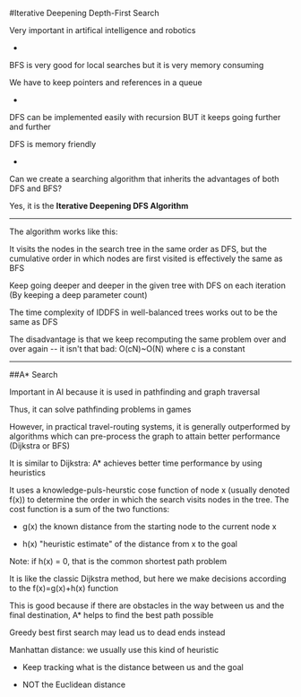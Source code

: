 #Iterative Deepening Depth-First Search

Very important in artifical intelligence and robotics

-

BFS is very good for local searches but it is very memory consuming

We have to keep pointers and references in a queue

-

DFS can be implemented easily with recursion BUT it keeps going further and further

DFS is memory friendly

-

Can we create a searching algorithm that inherits the advantages of both DFS and BFS?

Yes, it is the **Iterative Deepening DFS Algorithm**

***

The algorithm works like this:

It visits the nodes in the search tree in the same order as DFS, but the cumulative order in which nodes are first visited is effectively the same as BFS

Keep going deeper and deeper in the given tree with DFS on each iteration (By keeping a deep parameter count)

The time complexity of IDDFS in well-balanced trees works out to be the same as DFS

The disadvantage is that we keep recomputing the same problem over and over again -- it isn't that bad: O(cN)~O(N) where c is a constant

***

##A* Search

Important in AI because it is used in pathfinding and graph traversal

Thus, it can solve pathfinding problems in games

However, in practical travel-routing systems, it is generally outperformed by algorithms which can pre-process the graph to attain better performance (Dijkstra or BFS)

It is similar to Dijkstra: A* achieves better time performance by using heuristics

It uses a knowledge-puls-heurstic cose function of node x (usually denoted f(x)) to determine the order in which the search visits nodes in the tree. The cost function is a sum of the two functions:

- g(x) the known distance from the starting node to the current node x

- h(x) "heuristic estimate" of the distance from x to the goal

Note: if h(x) = 0, that is the common shortest path problem

It is like the classic Dijkstra method, but here we make decisions according to the f(x)=g(x)+h(x) function

This is good because if there are obstacles in the way between us and the final destination, A* helps to find the best path possible

Greedy best first search may lead us to dead ends instead

Manhattan distance: we usually use this kind of heuristic

- Keep tracking what is the distance between us and the goal

- NOT the Euclidean distance